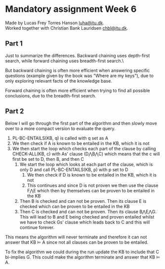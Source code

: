 # Mandatory assignment Week 6

Made by Lucas Frey Torres Hanson [luha@itu.dk](mailto:luha@itu.dk).\
Worked together with Christian Bank Lauridsen [chbl@itu.dk](mailto:chbl@itu.dk).

## Part 1

Just to summarize the differences.
Backward chaining uses depth-first search, while forward chaining uses breadth-first search.\

But backward chaining is often more efficient when answering specific questions (example given by the book was "Where are my keys"), due to only exploring relevant facts of the knowledge base.

Forward chaining is often more efficient when trying to find all possible conclusions, due to the breadth-first search.

## Part 2

Below I will go through the first part of the algorithm and then slowly move over to a more compact version to evaluate the query.

1. PL-BC-ENTAILS(KB, q) is called with q set as A
2. We then check if A is known to be entailed in the KB, which it is not
3. We then start the loop which checks each part of the clause by calling CHECK-ALL(KB, c) with As' clause (D⋀B⋀C) which means that the c will first be set to D, then B, and then C
    1. We start the loop which looks at each part of the clause, which is only D and call PL-BC-ENTAILS(KB, p) with p set to D
        1. We then check if D is known to be entailed in the KB, which it is not
        2. This continues and since D is not proven we then use the clause F⋀E which then by themselves can be proven to be entailed in the KB
    2. Then B is checked and can not be proven. Then its clause E is checked which can be proven to be entailed in the KB
    3. Then C is checked and can not be proven. Then its clause B⋀E⋀G. This will lead to B and E being checked and proven entailed whilst we have to check Gs' clause which leads back to C and this will continue forever.

This means the algorithm will never terminate and therefore it can not answer that KB ⊨ A since not all clauses can be proven to be entailed.

To fix the algorithm we could during the run update the KB to include that C bi-implies G. 
This could make the algorithm terminate and answer that KB ⊨ A.
